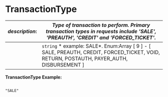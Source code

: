 
# TransactionType

| *description*:   | *Type of transaction to perform. Primary transaction types in requests include 'SALE', 'PREAUTH', 'CREDIT' and 'FORCED_TICKET'.*|
|----|----|
|    |  ``` string ```  * example: SALE*. Enum:Array [ 9 ] - [ SALE, PREAUTH, CREDIT, FORCED_TICKET, VOID, RETURN, POSTAUTH, PAYER_AUTH, DISBURSEMENT ]|

**TransactionType Example:**

```{r}

"SALE"

```
